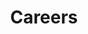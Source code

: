 ---
title: "Careers"
id: "careers"
layout: "single"
bgImage: "img/slider-bg.webp"
description: "We're always looking for awesome Cloud developers and engineers to join us. Curious how it is to work at Skyworkz? Checkout Sander's video. He will tell you why he joined Skyworkz and how is day looks like. If you're interested in joining, let us know and we'll invite you for a cup of coffee (ar a beer)."
menu:
  main:
    title: "Careers"
    weight: 70
  footer:
    weight: 20
---